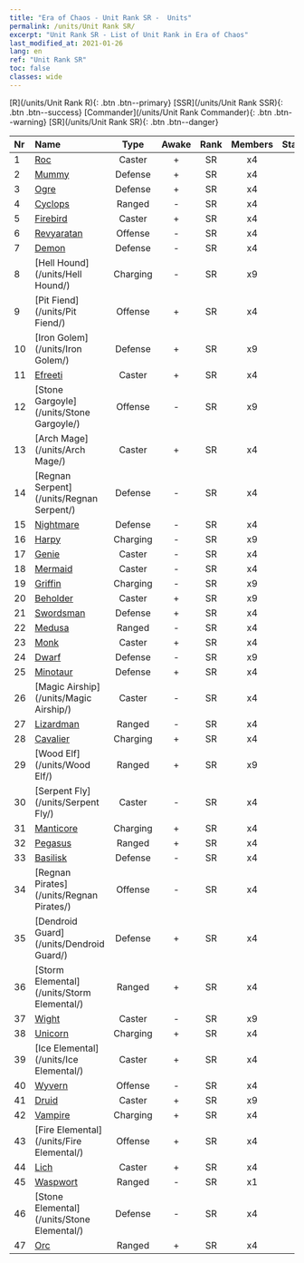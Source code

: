 ```yaml
---
title: "Era of Chaos - Unit Rank SR -  Units"
permalink: /units/Unit Rank SR/
excerpt: "Unit Rank SR - List of Unit Rank in Era of Chaos"
last_modified_at: 2021-01-26
lang: en
ref: "Unit Rank SR"
toc: false
classes: wide
---
```

 [R](/units/Unit Rank R){: .btn .btn--primary} [SSR](/units/Unit Rank SSR){: .btn .btn--success} [Commander](/units/Unit Rank Commander){: .btn .btn--warning} [SR](/units/Unit Rank SR){: .btn .btn--danger} 

  | Nr |         Name        |   Type   | Awake |    Rank   |   Members     |  Stars  |  Attack  |     HP    |    Art     |
  |:---|:--------------------|:--------:|:-----:|:---------:|:-------------:|:-------:|:--------:|:---------:|:-----------|
  | 1 | [Roc](/units/Roc/) | Caster | + | SR | x4 | <i class="fas fa-star"/><i class="fas fa-star"/> | 792.0 | 4978 |  leiniao  |
  | 2 | [Mummy](/units/Mummy/) | Defense | + | SR | x4 | <i class="fas fa-star"/><i class="fas fa-star"/><i class="fas fa-star"/> | 141.0 | 2691 |  munaiyi  |
  | 3 | [Ogre](/units/Ogre/) | Defense | + | SR | x4 | <i class="fas fa-star"/><i class="fas fa-star"/> | 107.6 | 2523 |  shirenmo  |
  | 4 | [Cyclops](/units/Cyclops/) | Ranged | - | SR | x4 | <i class="fas fa-star"/><i class="fas fa-star"/> | 678.8 | 5091 |  duyanjuren  |
  | 5 | [Firebird](/units/Firebird/) | Caster | + | SR | x4 | <i class="fas fa-star"/><i class="fas fa-star"/><i class="fas fa-star"/> | 848.5 | 4525 |  fenghuang  |
  | 6 | [Revyaratan](/units/Revyaratan/) | Offense | - | SR | x4 | <i class="fas fa-star"/><i class="fas fa-star"/><i class="fas fa-star"/> | 1267.1 | 7128 |  haiguai  |
  | 7 | [Demon](/units/Demon/) | Defense | - | SR | x4 | <i class="fas fa-star"/><i class="fas fa-star"/> | 114.4 | 2489 |  changjiaoemo  |
  | 8 | [Hell Hound](/units/Hell Hound/) | Charging | - | SR | x9 | <i class="fas fa-star"/><i class="fas fa-star"/> | 77.8 | 827 |  santouquan  |
  | 9 | [Pit Fiend](/units/Pit Fiend/) | Offense | + | SR | x4 | <i class="fas fa-star"/><i class="fas fa-star"/> | 174.9 | 1850 |  xieshenwang  |
  | 10 | [Iron Golem](/units/Iron Golem/) | Defense | + | SR | x9 | <i class="fas fa-star"/><i class="fas fa-star"/> | 151.4 | 1850 |  tieren  |
  | 11 | [Efreeti](/units/Efreeti/) | Caster | + | SR | x4 | <i class="fas fa-star"/><i class="fas fa-star"/> | 225.4 | 1446 |  liehuojingling  |
  | 12 | [Stone Gargoyle](/units/Stone Gargoyle/) | Offense | - | SR | x9 | <i class="fas fa-star"/><i class="fas fa-star"/> | 48.0 | 300 |  shixianggui  |
  | 13 | [Arch Mage](/units/Arch Mage/) | Caster | + | SR | x4 | <i class="fas fa-star"/><i class="fas fa-star"/> | 54.6 | 1324 |  dafashi  |
  | 14 | [Regnan Serpent](/units/Regnan Serpent/) | Defense | - | SR | x4 | <i class="fas fa-star"/><i class="fas fa-star"/><i class="fas fa-star"/> | 100.9 | 3027 |  yurenyongshi  |
  | 15 | [Nightmare](/units/Nightmare/) | Defense | - | SR | x4 | <i class="fas fa-star"/><i class="fas fa-star"/><i class="fas fa-star"/> | 84.1 | 2691 |  mengyan  |
  | 16 | [Harpy](/units/Harpy/) | Charging | - | SR | x9 | <i class="fas fa-star"/><i class="fas fa-star"/> | 74.0 | 860 |  yingshenren  |
  | 17 | [Genie](/units/Genie/) | Caster | - | SR | x4 | <i class="fas fa-star"/><i class="fas fa-star"/><i class="fas fa-star"/> | 102.6 | 662 |  dengshen  |
  | 18 | [Mermaid](/units/Mermaid/) | Caster | - | SR | x4 | <i class="fas fa-star"/><i class="fas fa-star"/><i class="fas fa-star"/> | 185.0 | 1648 |  meirenyu  |
  | 19 | [Griffin](/units/Griffin/) | Charging | - | SR | x9 | <i class="fas fa-star"/><i class="fas fa-star"/> | 151.4 | 1850 |  shijiu  |
  | 20 | [Beholder](/units/Beholder/) | Caster | + | SR | x9 | <i class="fas fa-star"/><i class="fas fa-star"/><i class="fas fa-star"/> | 115.8 | 744 |  xieyan  |
  | 21 | [Swordsman](/units/Swordsman/) | Defense | + | SR | x4 | <i class="fas fa-star"/><i class="fas fa-star"/> | 54.6 | 1324 |  shizijun  |
  | 22 | [Medusa](/units/Medusa/) | Ranged | - | SR | x4 | <i class="fas fa-star"/><i class="fas fa-star"/><i class="fas fa-star"/> | 202.0 | 1144 |  meidusha  |
  | 23 | [Monk](/units/Monk/) | Caster | + | SR | x4 | <i class="fas fa-star"/> | 102.6 | 662 |  senglv  |
  | 24 | [Dwarf](/units/Dwarf/) | Defense | - | SR | x9 | <i class="fas fa-star"/><i class="fas fa-star"/> | 54.6 | 1324 |  airen  |
  | 25 | [Minotaur](/units/Minotaur/) | Defense | + | SR | x4 | <i class="fas fa-star"/><i class="fas fa-star"/> | 108.0 | 2725 |  niutouguai  |
  | 26 | [Magic Airship](/units/Magic Airship/) | Caster | - | SR | x4 | <i class="fas fa-star"/><i class="fas fa-star"/><i class="fas fa-star"/> | 208.5 | 1715 |  reqiqiu  |
  | 27 | [Lizardman](/units/Lizardman/) | Ranged | - | SR | x4 | <i class="fas fa-star"/><i class="fas fa-star"/> | 174.9 | 1144 |  xiyiren  |
  | 28 | [Cavalier](/units/Cavalier/) | Charging | + | SR | x4 | <i class="fas fa-star"/> | 79.4 | 811 |  qishi  |
  | 29 | [Wood Elf](/units/Wood Elf/) | Ranged | + | SR | x9 | <i class="fas fa-star"/><i class="fas fa-star"/> | 92.4 | 438 |  mujingling  |
  | 30 | [Serpent Fly](/units/Serpent Fly/) | Caster | - | SR | x4 | <i class="fas fa-star"/><i class="fas fa-star"/> | 178.3 | 1615 |  longying  |
  | 31 | [Manticore](/units/Manticore/) | Charging | + | SR | x4 | <i class="fas fa-star"/><i class="fas fa-star"/><i class="fas fa-star"/> | 174.9 | 1917 |  shixie  |
  | 32 | [Pegasus](/units/Pegasus/) | Ranged | + | SR | x4 | <i class="fas fa-star"/><i class="fas fa-star"/> | 195.1 | 1144 |  feima  |
  | 33 | [Basilisk](/units/Basilisk/) | Defense | - | SR | x4 | <i class="fas fa-star"/><i class="fas fa-star"/><i class="fas fa-star"/> | 121.1 | 2859 |  xiyi  |
  | 34 | [Regnan Pirates](/units/Regnan Pirates/) | Offense | - | SR | x4 | <i class="fas fa-star"/><i class="fas fa-star"/> | 99.3 | 695 |  haidao  |
  | 35 | [Dendroid Guard](/units/Dendroid Guard/) | Defense | + | SR | x4 | <i class="fas fa-star"/><i class="fas fa-star"/> | 396.0 | 10182 |  kumuweishio  |
  | 36 | [Storm Elemental](/units/Storm Elemental/) | Ranged | + | SR | x4 | <i class="fas fa-star"/><i class="fas fa-star"/> | 99.2 | 662 |  leiyuansu  |
  | 37 | [Wight](/units/Wight/) | Caster | - | SR | x9 | <i class="fas fa-star"/><i class="fas fa-star"/> | 107.5 | 662 |  youling  |
  | 38 | [Unicorn](/units/Unicorn/) | Charging | + | SR | x4 | <i class="fas fa-star"/><i class="fas fa-star"/> | 151.4 | 1850 |  dujiaoshou  |
  | 39 | [Ice Elemental](/units/Ice Elemental/) | Caster | + | SR | x4 | <i class="fas fa-star"/><i class="fas fa-star"/> | 111.0 | 744 |  bingyuansu  |
  | 40 | [Wyvern](/units/Wyvern/) | Offense | - | SR | x4 | <i class="fas fa-star"/><i class="fas fa-star"/><i class="fas fa-star"/> | 500.0 | 5544 |  shuangzufeilong  |
  | 41 | [Druid](/units/Druid/) | Caster | + | SR | x9 | <i class="fas fa-star"/><i class="fas fa-star"/><i class="fas fa-star"/> | 102.6 | 844 |  deluyi  |
  | 42 | [Vampire](/units/Vampire/) | Charging | + | SR | x4 | <i class="fas fa-star"/><i class="fas fa-star"/> | 74.4 | 910 |  xixuegui  |
  | 43 | [Fire Elemental](/units/Fire Elemental/) | Offense | + | SR | x4 | <i class="fas fa-star"/><i class="fas fa-star"/> | 195.0 | 1682 |  liehuoyuansu  |
  | 44 | [Lich](/units/Lich/) | Caster | + | SR | x4 | <i class="fas fa-star"/><i class="fas fa-star"/><i class="fas fa-star"/> | 228.7 | 1581 |  wuyao  |
  | 45 | [Waspwort](/units/Waspwort/) | Ranged | - | SR | x1 | <i class="fas fa-star"/><i class="fas fa-star"/><i class="fas fa-star"/> | 950.3 | 5543 |  dufengcao  |
  | 46 | [Stone Elemental](/units/Stone Elemental/) | Defense | - | SR | x4 | <i class="fas fa-star"/><i class="fas fa-star"/><i class="fas fa-star"/> | 121.0 | 2825 |  shiyuansu  |
  | 47 | [Orc](/units/Orc/) | Ranged | + | SR | x4 | <i class="fas fa-star"/><i class="fas fa-star"/> | 82.7 | 662 |  shourentoufushou  |
